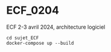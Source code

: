 # ECF_0204
ECF 2-3 avril 2024, architecture logiciel


```
cd sujet_ECF
docker-compose up --build
```
